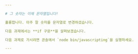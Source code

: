 ```yaml
---

# 그 숫자는 이제 문자열입니다!

훌륭합니다. 아주 잘 숫자를 문자열로 변경하셨습니다.

다음 과제에서는 **if 구문**을 살펴보겠습니다.

다음 과제로 가시려면 콘솔에서 `node bin/javascripting`을 실행하세요.

---
```

